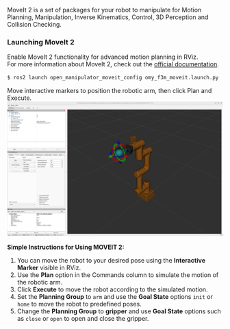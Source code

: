 MoveIt 2 is a set of packages for your robot to manipulate for Motion Planning, Manipulation, Inverse Kinematics, Control, 3D Perception and Collision Checking.

###  Launching MoveIt 2
Enable MoveIt 2 functionality for advanced motion planning in RViz.  
For more information about MoveIt 2, check out the [official documentation](https://moveit.picknik.ai/main/doc/how_to_guides/how_to_guides.html).
```bash
$ ros2 launch open_manipulator_moveit_config omy_f3m_moveit.launch.py
```
Move interactive markers to position the robotic arm, then click Plan and Execute.  
<img src="/assets/images/platform/omy/moveit2_core.png" width="700"/>

**Simple Instructions for Using MOVEIT 2:**  
1. You can move the robot to your desired pose using the **Interactive Marker** visible in RViz.
2. Use the **Plan** option in the Commands column to simulate the motion of the robotic arm.
3. Click **Execute** to move the robot according to the simulated motion.
4. Set the **Planning Group** to `arm` and use the **Goal State** options `init` or `home` to move the robot to predefined poses.
5. Change the **Planning Group** to **gripper** and use **Goal State** options such as `close` or `open` to open and close the gripper.
